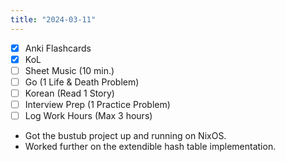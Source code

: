 ```yaml
---
title: "2024-03-11"
---
```


- [x] Anki Flashcards
- [x] KoL
- [ ] Sheet Music (10 min.)
- [ ] Go (1 Life & Death Problem)
- [ ] Korean (Read 1 Story)
- [ ] Interview Prep (1 Practice Problem)
- [ ] Log Work Hours (Max 3 hours)

* Got the bustub project up and running on NixOS.
* Worked further on the extendible hash table implementation.